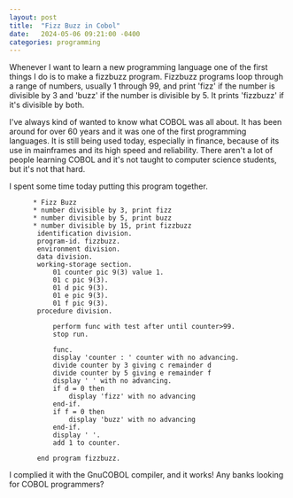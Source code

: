 ```yaml
---
layout: post
title:  "Fizz Buzz in Cobol"
date:   2024-05-06 09:21:00 -0400
categories: programming
---
```


Whenever I want to learn a new programming language one of the first things I do is to make a fizzbuzz program.  Fizzbuzz programs loop through a range of numbers, usually 1 through 99, and print 'fizz' if the number is divisible by 3 and 'buzz' if the number is divisible by 5.  It prints 'fizzbuzz' if it's divisible by both.

I've always kind of wanted to know what COBOL was all about.  It has been around for over 60 years and it was one of the first programming languages.  It is still being used today, especially in finance, because of its use in mainframes and its high speed and reliability.  There aren't a lot of people learning COBOL and it's not taught to computer science students, but it's not that hard.

I spent some time today putting this program together.

```
      * Fizz Buzz
      * number divisible by 3, print fizz
      * number divisible by 5, print buzz
      * number divisible by 15, print fizzbuzz
       identification division.
       program-id. fizzbuzz.
       environment division.
       data division.
       working-storage section.
           01 counter pic 9(3) value 1.
           01 c pic 9(3).
           01 d pic 9(3).
           01 e pic 9(3).
           01 f pic 9(3).
       procedure division.
           
           perform func with test after until counter>99.
           stop run.

           func.
           display 'counter : ' counter with no advancing.
           divide counter by 3 giving c remainder d
           divide counter by 5 giving e remainder f
           display ' ' with no advancing.
           if d = 0 then
               display 'fizz' with no advancing
           end-if.
           if f = 0 then
               display 'buzz' with no advancing
           end-if.
           display ' '.
           add 1 to counter.

       end program fizzbuzz.
```

I complied it with the GnuCOBOL compiler, and it works!  Any banks looking for COBOL programmers?
